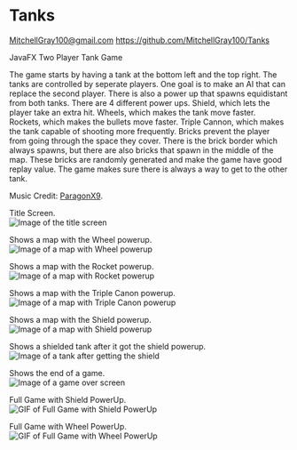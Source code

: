 # Tanks
MitchellGray100@gmail.com 
https://github.com/MitchellGray100/Tanks

JavaFX Two Player Tank Game

The game starts by having a tank at the bottom left and the top right. The tanks are controlled by seperate players.
One goal is to make an AI that can replace the second player. There is also a power up that spawns equidistant from both
tanks. There are 4 different power ups. Shield, which lets the player take an extra hit. Wheels, which makes the tank
move faster. Rockets, which makes the bullets move faster. Triple Cannon, which makes the tank capable of shooting more frequently.
Bricks prevent the player from going through the space they cover. There is the brick border which always spawns, but there are also
bricks that spawn in the middle of the map. These bricks are randomly generated and make the game have good replay value. The game
makes sure there is always a way to get to the other tank.

Music Credit: [ParagonX9](https://www.youtube.com/watch?v=QdL18RWUS8E).

Title Screen.</br>
![Image of the title screen](https://github.com/MitchellGray100/Tanks/blob/main/src/Images/TitleScreen.png)

Shows a map with the Wheel powerup.</br>
![Image of a map with Wheel powerup](https://github.com/MitchellGray100/Tanks/blob/main/readMeImages/ImageOne.PNG)

Shows a map with the Rocket powerup.</br>
![Image of a map with Rocket powerup](https://github.com/MitchellGray100/Tanks/blob/main/readMeImages/ImageTwo.PNG)

Shows a map with the Triple Canon powerup.</br>
![Image of a map with Triple Canon powerup](https://github.com/MitchellGray100/Tanks/blob/main/readMeImages/ImageThree.PNG)

Shows a map with the Shield powerup.</br>
![Image of a map with Shield powerup](https://github.com/MitchellGray100/Tanks/blob/main/readMeImages/ImageFour.PNG)

Shows a shielded tank after it got the shield powerup.</br>
![Image of a tank after getting the shield](https://github.com/MitchellGray100/Tanks/blob/main/readMeImages/ImageFive.PNG)

Shows the end of a game.</br>
![Image of a game over screen](https://github.com/MitchellGray100/Tanks/blob/main/readMeImages/ImageSix.PNG)

Full Game with Shield PowerUp.</br>
![GIF of Full Game with Shield PowerUp](https://github.com/MitchellGray100/Tanks/blob/main/readMeImages/ShieldGIF.gif)

Full Game with Wheel PowerUp.</br>
![GIF of Full Game with Wheel PowerUp](https://github.com/MitchellGray100/Tanks/blob/main/readMeImages/WheelGIF.gif)
